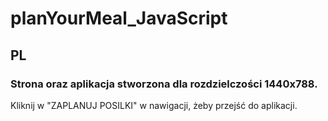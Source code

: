 # planYourMeal_JavaScript

## PL
### Strona oraz aplikacja stworzona dla rozdzielczości 1440x788.    
Kliknij w "ZAPLANUJ POSILKI" w nawigacji, żeby przejść do aplikacji.  
